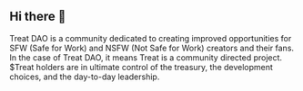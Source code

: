 ## Hi there 👋

Treat DAO is a community dedicated to creating improved opportunities for SFW (Safe for Work) and NSFW (Not Safe for Work) creators and their fans. In the case of Treat DAO, it means Treat is a community directed project. $Treat holders are in ultimate control of the treasury, the development choices, and the day-to-day leadership.

